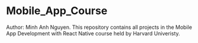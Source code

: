 # Mobile_App_Course
Author: Minh Anh Nguyen. 
This repository contains all projects in the Mobile App Development with React Native course held by Harvard Univeristy.
